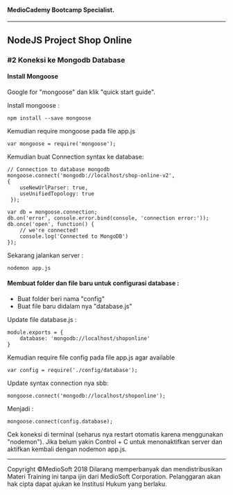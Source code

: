 #### MedioCademy Bootcamp Specialist.

---

## NodeJS Project Shop Online

### #2 Koneksi ke Mongodb Database

#### Install Mongoose

Google for "mongoose" dan klik "quick start guide".

Install mongoose :

	npm install --save mongoose

Kemudian require mongoose pada file app.js

	var mongoose = require('mongoose');

Kemudian buat Connection syntax ke database:

	// Connection to database mongodb
	mongoose.connect('mongodb://localhost/shop-online-v2', 
	{ 
	    useNewUrlParser: true,
	    useUnifiedTopology: true
	 });
	
	var db = mongoose.connection;
	db.on('error', console.error.bind(console, 'connection error:'));
	db.once('open', function() {
		// we're connected!
		console.log('Connected to MongoDB')
	});

Sekarang jalankan server :

	nodemon app.js



#### Membuat folder dan file baru untuk configurasi database :

* Buat folder beri nama "config"
* Buat file baru didalam nya "database.js"

Update file database.js :

	module.exports = {
		database: 'mongodb://localhost/shoponline'
	}

Kemudian require file config pada file app.js agar available

	var config = require('./config/database');

Update syntax connection nya sbb:	

	mongoose.connect('mongodb://localhost/shoponline');

Menjadi :	

	mongoose.connect(config.database);

Cek koneksi di terminal (seharus nya restart otomatis karena menggunakan "nodemon"). Jika belum yakin Control + C untuk menonaktifkan server dan aktifkan kembali dengan nodemon app.js.



































---
Copyright &copy;MedioSoft 2018 
Dilarang memperbanyak dan mendistribusikan Materi Training ini tanpa ijin dari MedioSoft Corporation. Pelanggaran akan hak cipta dapat ajukan ke Institusi Hukum yang berlaku.